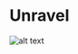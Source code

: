 # Unravel
![alt text](https://64.media.tumblr.com/bed6d772520b86a0cd93f631db4258fe/bec22248d084b795-a7/s100x200/2fd4a9d67cfec549e79a9c913492a188d50770f2.gifv)
